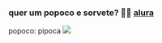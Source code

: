 ### quer um popoco e sorvete? 🍨🫶   [alura](https://www.alura.com.br)
popoco: pipoca
![](https://media.tenor.com/kH6fMXqHHMgAAAAM/%D1%81%D0%B0%D0%BA%D1%83%D1%80%D0%B0.gif
)
